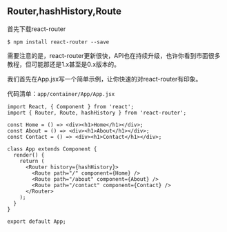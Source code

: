 
## Router,hashHistory,Route
首先下载react-router
```
$ npm install react-router --save
```

需要注意的是，react-router更新很快，API也在持续升级，也许你看到市面很多教程，但可能那还是1.x甚至是0.x版本的。



我们首先在App.jsx写一个简单示例，让你快速的对react-router有印象。

代码清单：`app/container/App/App.jsx`
```
import React, { Component } from 'react';
import { Router, Route, hashHistory } from 'react-router';

const Home = () => <div><h1>Home</h1></div>;
const About = () => <div><h1>About</h1></div>;
const Contact = () => <div><h1>Contact</h1></div>;

class App extends Component {
  render() {
    return (
      <Router history={hashHistory}>
        <Route path="/" component={Home} />
        <Route path="/about" component={About} />
        <Route path="/contact" component={Contact} />
      </Router>
    );
  }
}

export default App;

```
